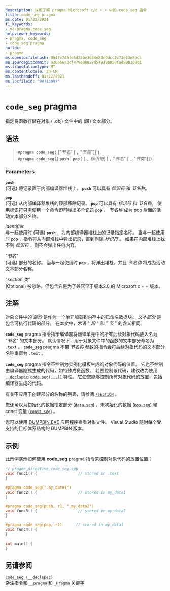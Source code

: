 ```yaml
---
description: 详细了解 pragma Microsoft c/c + + 中的 code_seg 指令
title: code_seg pragma
ms.date: 01/22/2021
f1_keywords:
- vc-pragma.code_seg
helpviewer_keywords:
- pragma, code_seg
- code_seg pragma
no-loc:
- pragma
ms.openlocfilehash: 0547c745fe5d22be3684e83e0dcc2c73e13e8edc
ms.sourcegitcommit: a26a66a3cf479e0e827d549a9b850fad99b108d1
ms.translationtype: MT
ms.contentlocale: zh-CN
ms.lasthandoff: 01/22/2021
ms.locfileid: "98713097"
---
```

# <a name="code_seg-no-locpragma"></a>`code_seg` pragma

指定将函数存储在对象 ( .obj) 文件中的 (段) 文本部分。

## <a name="syntax"></a>语法

> **`#pragma code_seg(`** ["*节名*" [ **`,`** "*节类*"]] **`)`**\
> **`#pragma code_seg(`**{ **`push`**  |  **`pop`** } [ **`,`** *标识符*] [ **`,`** "*节名*" [ **`,`** "*节类*"]]**`)`**

### <a name="parameters"></a>Parameters

**`push`**\
 (可选) 将记录置于内部编译器堆栈上。 **`push`** 可以具有 *标识符* 和 *节名称*。

**`pop`**\
 (可选) 从内部编译器堆栈的顶部移除记录。 **`pop`** 可以具有 *标识符* 和 *节名称*。 使用标识符只需使用一个命令即可弹出多个记录 **`pop`** 。  *节名称* 成为 pop 后面的活动文本部分名称。

*identifier*\
与一起使用时 (可选) **`push`** ，为内部编译器堆栈上的记录指定名称。 当与一起使用时 **`pop`** ，指令将从内部堆栈中弹出记录，直到删除 *标识符* 。 如果在内部堆栈上找不到 *标识符* ，则不会弹出任何内容。

"*节名*" \
 (可选) 部分的名称。 当与一起使用时 **`pop`** ，将弹出堆栈，并且 *节名称* 将成为活动文本部分名称。

"*section 类*" \
 (Optional) 被忽略，但包含它是为了兼容早于版本2.0 的 Microsoft c + + 版本。

## <a name="remarks"></a>注解

对象文件中的 *部分* 是作为一个单元加载到内存中的已命名数据块。 *文本部分* 是包含可执行代码的部分。 在本文中，术语 " *段* " 和 " *节* " 的含义相同。

**`code_seg`** pragma 指令指示编译器将翻译单元中的所有后续对象代码放入名为 "*节名*" 的文本部分。 默认情况下，用于对象文件中的函数的文本部分命名为 `.text` 。 **`code_seg`** pragma 不带 *节名称* 参数的指令会将后续对象代码的文本部分名称重置为 `.text` 。

**`code_seg`** pragma 指令不控制为实例化模板生成的对象代码的位置。 它也不控制由编译器隐式生成的代码，如特殊成员函数。 若要控制该代码，建议改为使用 [`__declspec(code_seg(...))`](../cpp/code-seg-declspec.md) 特性。 它使您能够控制所有对象代码的放置，包括编译器生成的代码。

有关不应用于创建部分的名称的列表，请参阅 [`/SECTION`](../build/reference/section-specify-section-attributes.md) 。

您还可以为初始化的数据指定部分 ([`data_seg`](../preprocessor/data-seg.md)) 、未初始化的数据 ([`bss_seg`](../preprocessor/bss-seg.md)) 和 const 变量 ([`const_seg`](../preprocessor/const-seg.md)) 。

您可以使用 [DUMPBIN.EXE](../build/reference/dumpbin-command-line.md) 应用程序查看对象文件。 Visual Studio 随附每个受支持的目标体系结构的 DUMPBIN 版本。

## <a name="example"></a>示例

此示例演示如何使用 **code_seg** pragma 指令来控制对象代码的放置位置：

```cpp
// pragma_directive_code_seg.cpp
void func1() {                  // stored in .text
}

#pragma code_seg(".my_data1")
void func2() {                  // stored in my_data1
}

#pragma code_seg(push, r1, ".my_data2")
void func3() {                  // stored in my_data2
}

#pragma code_seg(pop, r1)      // stored in my_data1
void func4() {
}

int main() {
}
```

## <a name="see-also"></a>另请参阅

[`code_seg (__declspec)`](../cpp/code-seg-declspec.md)\
[杂注指令和 `__pragma` 和 `_Pragma` 关键字](./pragma-directives-and-the-pragma-keyword.md)
